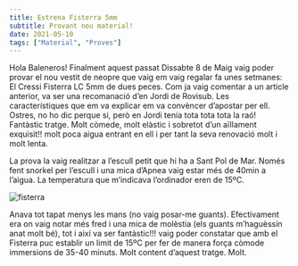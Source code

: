 ```yaml
---
title: Estrena Fisterra 5mm
subtitle: Provant nou material!
date: 2021-05-10
tags: ["Material", "Proves"]
---
```


Hola Baleneros! Finalment aquest passat Dissabte 8 de Maig vaig poder provar el nou vestit de neopre que vaig em vaig regalar fa unes setmanes: El Cressi Fisterra LC 5mm de dues peces. Com ja vaig comentar a un article anterior, va ser una recomanació d’en Jordi de Rovisub. Les característiques que em va explicar em va convèncer d’apostar per ell. Ostres, no ho dic perque si, però en Jordi tenia tota tota tota la raó! Fantàstic tratge. Molt còmede, molt elàstic i sobretot d’un aïllament exquisit!! molt poca aigua entrant en ell i per tant la seva renovació molt i molt lenta.

La prova la vaig realitzar a l’escull petit que hi ha a Sant Pol de Mar. Només fent snorkel per l’escull i una mica d’Apnea vaig estar més de 40min a l’aigua. La temperatura que m’indicava l’ordinador eren de 15ºC.

![fisterra](/img/estrenafisterra.jpg)

Anava tot tapat menys les mans (no vaig posar-me guants). Efectivament era on vaig notar més fred i una mica de molèstia (els guants m’haguèssin anat molt bé), tot i així va ser fantàstic!!! vaig poder constatar que amb el Fisterra puc establir un limit de 15ºC per fer de manera força còmode immersions de 35-40 minuts. Molt content d’aquest tratge. Molt.